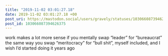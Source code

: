 ```yaml
---
title: "2019-11-02 03:01:27.18"
date: 2019-11-02 03:01:27.18 +00
post_uri: https://mastodon.social/users/gravely/statuses/103066087394626375
post_id: 103066087394626375
---
```

work makes a lot more sense if you mentally swap “leader” for “bureaucrat” the same way you swap “meritocracy” for “bull shit”, myself included, and I wish I’d started doing it years ago


